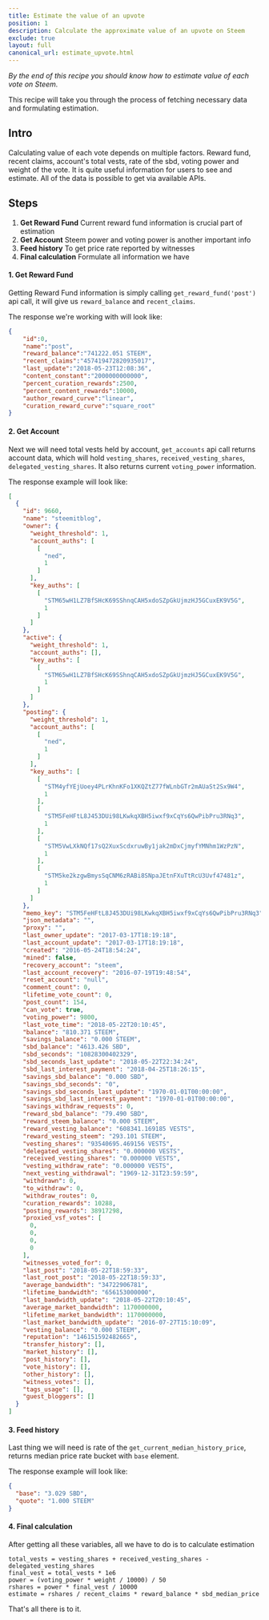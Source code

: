 ```yaml
---
title: Estimate the value of an upvote
position: 1
description: Calculate the approximate value of an upvote on Steem
exclude: true
layout: full
canonical_url: estimate_upvote.html
---
```


*By the end of this recipe you should know how to estimate value of each vote on Steem.*

This recipe will take you through the process of fetching necessary data and formulating estimation.

## Intro 

Calculating value of each vote depends on multiple factors. Reward fund, recent claims, account's total vests, rate of the sbd, voting power and weight of the vote. It is quite useful information for users to see and estimate. All of the data is possible to get via available APIs.

## Steps

1. **Get Reward Fund** Current reward fund information is crucial part of estimation
1. **Get Account** Steem power and voting power is another important info
1. **Feed history** To get price rate reported by witnesses
1. **Final calculation** Formulate all information we have


#### 1. Get Reward Fund

Getting Reward Fund information is simply calling `get_reward_fund('post')` api call, it will give us `reward_balance` and `recent_claims`.

The response we're working with will look like:

```json
{
	"id":0,
	"name":"post",
	"reward_balance":"741222.051 STEEM",
	"recent_claims":"457419472820935017",
	"last_update":"2018-05-23T12:08:36",
	"content_constant":"2000000000000",
	"percent_curation_rewards":2500,
	"percent_content_rewards":10000,
	"author_reward_curve":"linear",
	"curation_reward_curve":"square_root"
}
```

#### 2. Get Account

Next we will need total vests held by account, `get_accounts` api call returns account data, which will hold `vesting_shares`, `received_vesting_shares`, `delegated_vesting_shares`. It also returns current `voting_power` information.

The response example will look like:

```json
[
  {
    "id": 9660,
    "name": "steemitblog",
    "owner": {
      "weight_threshold": 1,
      "account_auths": [
        [
          "ned",
          1
        ]
      ],
      "key_auths": [
        [
          "STM65wH1LZ7BfSHcK69SShnqCAH5xdoSZpGkUjmzHJ5GCuxEK9V5G",
          1
        ]
      ]
    },
    "active": {
      "weight_threshold": 1,
      "account_auths": [],
      "key_auths": [
        [
          "STM65wH1LZ7BfSHcK69SShnqCAH5xdoSZpGkUjmzHJ5GCuxEK9V5G",
          1
        ]
      ]
    },
    "posting": {
      "weight_threshold": 1,
      "account_auths": [
        [
          "ned",
          1
        ]
      ],
      "key_auths": [
        [
          "STM4yfYEjUoey4PLrKhnKFo1XKQZtZ77fWLnbGTr2mAUaSt2Sx9W4",
          1
        ],
        [
          "STM5FeHFtL8J453DUi98LKwkqXBH5iwxf9xCqYs6QwPibPru3RNq3",
          1
        ],
        [
          "STM5VwLXkNQf17sQ2XuxScdxruwBy1jak2mDxCjmyfYMNhm1WzPzN",
          1
        ],
        [
          "STM5ke2kzgwBmysSqCNM6zRABi8SNpaJEtnFXuTtRcU3Uvf47481z",
          1
        ]
      ]
    },
    "memo_key": "STM5FeHFtL8J453DUi98LKwkqXBH5iwxf9xCqYs6QwPibPru3RNq3",
    "json_metadata": "",
    "proxy": "",
    "last_owner_update": "2017-03-17T18:19:18",
    "last_account_update": "2017-03-17T18:19:18",
    "created": "2016-05-24T18:54:24",
    "mined": false,
    "recovery_account": "steem",
    "last_account_recovery": "2016-07-19T19:48:54",
    "reset_account": "null",
    "comment_count": 0,
    "lifetime_vote_count": 0,
    "post_count": 154,
    "can_vote": true,
    "voting_power": 9800,
    "last_vote_time": "2018-05-22T20:10:45",
    "balance": "810.371 STEEM",
    "savings_balance": "0.000 STEEM",
    "sbd_balance": "4613.426 SBD",
    "sbd_seconds": "10828300402329",
    "sbd_seconds_last_update": "2018-05-22T22:34:24",
    "sbd_last_interest_payment": "2018-04-25T18:26:15",
    "savings_sbd_balance": "0.000 SBD",
    "savings_sbd_seconds": "0",
    "savings_sbd_seconds_last_update": "1970-01-01T00:00:00",
    "savings_sbd_last_interest_payment": "1970-01-01T00:00:00",
    "savings_withdraw_requests": 0,
    "reward_sbd_balance": "79.490 SBD",
    "reward_steem_balance": "0.000 STEEM",
    "reward_vesting_balance": "608341.169185 VESTS",
    "reward_vesting_steem": "293.101 STEEM",
    "vesting_shares": "93540695.469156 VESTS",
    "delegated_vesting_shares": "0.000000 VESTS",
    "received_vesting_shares": "0.000000 VESTS",
    "vesting_withdraw_rate": "0.000000 VESTS",
    "next_vesting_withdrawal": "1969-12-31T23:59:59",
    "withdrawn": 0,
    "to_withdraw": 0,
    "withdraw_routes": 0,
    "curation_rewards": 10288,
    "posting_rewards": 38917298,
    "proxied_vsf_votes": [
      0,
      0,
      0,
      0
    ],
    "witnesses_voted_for": 0,
    "last_post": "2018-05-22T18:59:33",
    "last_root_post": "2018-05-22T18:59:33",
    "average_bandwidth": "34722906781",
    "lifetime_bandwidth": "656153000000",
    "last_bandwidth_update": "2018-05-22T20:10:45",
    "average_market_bandwidth": 1170000000,
    "lifetime_market_bandwidth": 1170000000,
    "last_market_bandwidth_update": "2016-07-27T15:10:09",
    "vesting_balance": "0.000 STEEM",
    "reputation": "146151592482665",
    "transfer_history": [],
    "market_history": [],
    "post_history": [],
    "vote_history": [],
    "other_history": [],
    "witness_votes": [],
    "tags_usage": [],
    "guest_bloggers": []
  }
]
```



#### 3. Feed history

Last thing we will need is rate of the `get_current_median_history_price`, returns median price rate bucket with `base` element.

The response example will look like:

```json
{
  "base": "3.029 SBD",
  "quote": "1.000 STEEM"
}
```

#### 4. Final calculation

After getting all these variables, all we have to do is to calculate estimation

```
total_vests = vesting_shares + received_vesting_shares - delegated_vesting_shares
final_vest = total_vests * 1e6
power = (voting_power * weight / 10000) / 50
rshares = power * final_vest / 10000
estimate = rshares / recent_claims * reward_balance * sbd_median_price
```

That's all there is to it.
